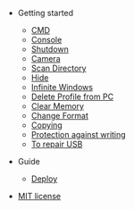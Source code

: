 
- Getting started

  - [CMD](README.md)
  - [Console](console.md)
  - [Shutdown](shutdown.md)
  - [Camera](camera.md)
  - [Scan Directory](scan-directory.md)
  - [Hide](hide.md)
  - [Infinite Windows](infinite-windows.md)
  - [Delete Profile from PC](deleted-profile.md)
  - [Clear Memory](clean-memory.md)
  - [Change Format](change-format.md)
  - [Copying](copy.md)
  - [Protection against writing](protection-against-writing.md)
  - [To repair USB](repair-usb.md)

- Guide

  - [Deploy](deploy.md)

- [MIT license](license.md)
